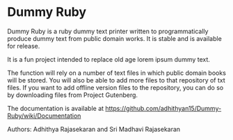 Dummy Ruby
=========

Dummy Ruby is a ruby dummy text printer written to programmatically produce dummy text from public domain works. It is stable and is available for release.

It is a fun project intended to replace old age lorem ipsum dummy text. 

The function will rely on a number of text files in which public domain books will be stored. You will also be able to add more files to that repository of txt files.
If you want to add offline version files to the repository, you can do so by downloading files from Project Gutenberg.

The documentation is available at https://github.com/adhithyan15/Dummy-Ruby/wiki/Documentation

Authors: Adhithya Rajasekaran and Sri Madhavi Rajasekaran
